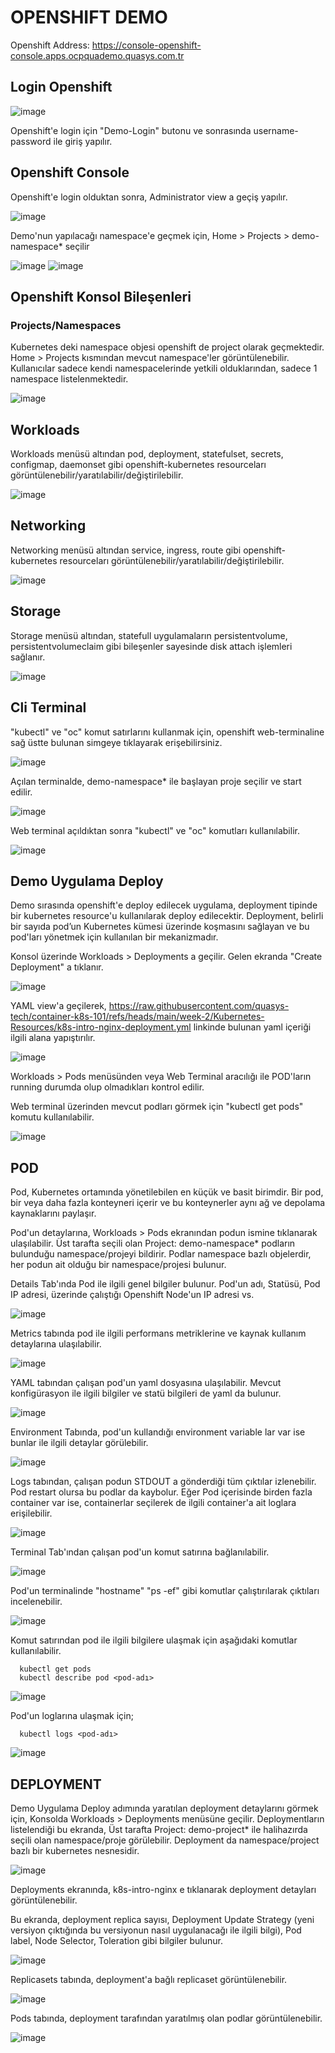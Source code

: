 # OPENSHIFT DEMO

Openshift Address: https://console-openshift-console.apps.ocpquademo.quasys.com.tr

## Login Openshift

![image](https://github.com/user-attachments/assets/25f4e6fe-798b-4d7c-b6fa-9e8980ca7cd6)

Openshift'e login için "Demo-Login" butonu ve sonrasında username-password ile giriş yapılır.

## Openshift Console

Openshift'e login olduktan sonra, Administrator view a geçiş yapılır.


![image](https://github.com/user-attachments/assets/c36563d9-48f7-4a42-8615-f49b1bd21d09)


Demo'nun yapılacağı namespace'e geçmek için, Home > Projects > demo-namespace* seçilir

![image](https://github.com/user-attachments/assets/fb442c98-fd01-4bab-9c73-5619aa6b22dc)
![image](https://github.com/user-attachments/assets/49182d4a-c294-43e8-9b81-5a1a69bce97d)


## Openshift Konsol Bileşenleri

### Projects/Namespaces

Kubernetes deki namespace objesi openshift de project olarak geçmektedir.
Home > Projects kısmından mevcut namespace'ler görüntülenebilir. Kullanıcılar sadece kendi namespacelerinde yetkili olduklarından, sadece 1 namespace listelenmektedir. 

![image](https://github.com/user-attachments/assets/ae24abb5-74e2-4969-8d3b-3e90941b4405)

## Workloads

Workloads menüsü altından pod, deployment, statefulset, secrets, configmap, daemonset gibi openshift-kubernetes resourceları görüntülenebilir/yaratılabilir/değiştirilebilir.

![image](https://github.com/user-attachments/assets/1e6a017b-6544-4c0a-b162-4bfc8b6a0807)

## Networking

Networking menüsü altından service, ingress, route gibi openshift-kubernetes resourceları görüntülenebilir/yaratılabilir/değiştirilebilir.

![image](https://github.com/user-attachments/assets/2618171e-2134-47f9-b286-945e66aecbc8)

## Storage

Storage menüsü altından, statefull uygulamaların persistentvolume, persistentvolumeclaim gibi bileşenler sayesinde disk attach işlemleri sağlanır. 

![image](https://github.com/user-attachments/assets/26638ea6-6775-436f-97ec-bfce8c22fad2)


## Cli Terminal

"kubectl" ve "oc" komut satırlarını kullanmak için, openshift web-terminaline sağ üstte bulunan simgeye tıklayarak erişebilirsiniz.

![image](https://github.com/user-attachments/assets/4f371167-52a1-4862-bf5b-94ca1969a29e)

Açılan terminalde, demo-namespace* ile başlayan proje seçilir ve start edilir.

![image](https://github.com/user-attachments/assets/ab6c73ee-67e7-47dc-8ed0-17e260848c57)

Web terminal açıldıktan sonra "kubectl" ve "oc" komutları kullanılabilir.

![image](https://github.com/user-attachments/assets/e4fbaefa-d574-453d-9253-6200392d820f)

## Demo Uygulama Deploy

Demo sırasında openshift'e deploy edilecek uygulama, deployment tipinde bir kubernetes resource'u kullanılarak deploy edilecektir. Deployment, belirli bir sayıda pod’un Kubernetes kümesi üzerinde koşmasını sağlayan ve bu pod'ları yönetmek için kullanılan bir mekanizmadır.

Konsol üzerinde Workloads > Deployments a geçilir. Gelen ekranda "Create Deployment" a tıklanır.

![image](https://github.com/user-attachments/assets/5ef3f314-de83-4dca-92c7-54f561435613)

YAML view'a geçilerek, https://raw.githubusercontent.com/quasys-tech/container-k8s-101/refs/heads/main/week-2/Kubernetes-Resources/k8s-intro-nginx-deployment.yml linkinde bulunan yaml içeriği ilgili alana yapıştırılır.

![image](https://github.com/user-attachments/assets/e88e8d45-8d71-437b-a401-845f972ddfd0)


Workloads > Pods menüsünden veya Web Terminal aracılığı ile POD'ların running durumda olup olmadıkları kontrol edilir. 

Web terminal üzerinden mevcut podları görmek için "kubectl get pods" komutu kullanılabilir.


![image](https://github.com/user-attachments/assets/53f8cf2e-6189-431d-aa25-0c07b439b570)

## POD

Pod, Kubernetes ortamında yönetilebilen en küçük ve basit birimdir. Bir pod, bir veya daha fazla konteyneri içerir ve bu konteynerler aynı ağ ve depolama kaynaklarını paylaşır.

Pod'un detaylarına, Workloads > Pods ekranından podun ismine tıklanarak ulaşılabilir. Üst tarafta seçili olan Project: demo-namespace* podların bulunduğu namespace/projeyi bildirir. Podlar namespace bazlı objelerdir, her podun ait olduğu bir namespace/projesi bulunur.

Details Tab'ında Pod ile ilgili genel bilgiler bulunur. Pod'un adı, Statüsü, Pod IP adresi, üzerinde çalıştığı Openshift Node'un IP adresi vs.

![image](https://github.com/user-attachments/assets/b8650f82-46bc-4b01-b6b4-55cf01313954)


Metrics tabında pod ile ilgili performans metriklerine ve kaynak kullanım detaylarına ulaşılabilir.

![image](https://github.com/user-attachments/assets/9698a09f-c599-4f8b-91a8-51af94eea13a)


YAML tabından çalışan pod'un yaml dosyasına ulaşılabilir. Mevcut konfigürasyon ile ilgili bilgiler ve statü bilgileri de yaml da bulunur.


![image](https://github.com/user-attachments/assets/20feb5b9-7f68-4be8-bfac-78aaefc0d134)


Environment Tabında, pod'un kullandığı environment variable lar var ise bunlar ile ilgili detaylar görülebilir.


![image](https://github.com/user-attachments/assets/ec887556-3a04-44e5-a06c-6813e34766f5)


Logs tabından, çalışan podun STDOUT a gönderdiği tüm çıktılar izlenebilir. Pod restart olursa bu podlar da kaybolur.
Eğer Pod içerisinde birden fazla container var ise, containerlar seçilerek de ilgili container'a ait loglara erişilebilir.


![image](https://github.com/user-attachments/assets/4f105a79-1e2c-4790-a561-59178babc92d)


Terminal Tab'ından çalışan pod'un komut satırına bağlanılabilir.

![image](https://github.com/user-attachments/assets/e8ead9e3-de98-46ca-9ad2-d91488729665)


Pod'un terminalinde "hostname" "ps -ef" gibi komutlar çalıştırılarak çıktıları incelenebilir.


![image](https://github.com/user-attachments/assets/e0ff25c8-1a4f-4966-bb94-ec2305599bbb)

Komut satırından pod ile ilgili bilgilere ulaşmak için aşağıdaki komutlar kullanılabilir.

      kubectl get pods
      kubectl describe pod <pod-adı>

![image](https://github.com/user-attachments/assets/fce36793-f0aa-4e5d-8b5e-3fb228d60548)

Pod'un loglarına ulaşmak için;

      kubectl logs <pod-adı>

![image](https://github.com/user-attachments/assets/baf2e5d7-ef7d-4b09-a2a9-65d60f023710)


## DEPLOYMENT

Demo Uygulama Deploy adımında yaratılan deployment detaylarını görmek için, Konsolda Workloads > Deployments menüsüne geçilir. Deploymentların listelendiği bu ekranda, Üst tarafta Project: demo-project* ile halihazırda seçili olan namespace/proje görülebilir. Deployment da namespace/project bazlı bir kubernetes nesnesidir.


![image](https://github.com/user-attachments/assets/67e1aeab-a6f8-493a-886c-f4d69983f22a)


Deployments ekranında, k8s-intro-nginx e tıklanarak deployment detayları görüntülenebilir.

Bu ekranda, deployment replica sayısı, Deployment Update Strategy (yeni versiyon çıktığında bu versiyonun nasıl uygulanacağı ile ilgili bilgi), Pod label, Node Selector, Toleration gibi bilgiler bulunur.

![image](https://github.com/user-attachments/assets/885a3736-e26d-4a3b-aded-d4479d11b8c3)


Replicasets tabında, deployment'a bağlı replicaset görüntülenebilir.


![image](https://github.com/user-attachments/assets/8567b4cb-2764-48c3-a006-e9854955dc1e)


Pods tabında, deployment tarafından yaratılmış olan podlar görüntülenebilir.


![image](https://github.com/user-attachments/assets/5b6d8ece-a4ff-4a82-a9f1-4eaae077086d)


